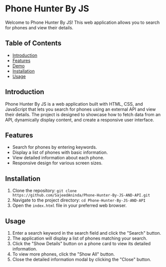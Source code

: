 # Phone Hunter By JS

Welcome to Phone Hunter By JS! This web application allows you to search for phones and view their details.

## Table of Contents

- [Introduction](#introduction)
- [Features](#features)
- [Demo](#demo)
- [Installation](#installation)
- [Usage](#usage)

## Introduction

Phone Hunter By JS is a web application built with HTML, CSS, and JavaScript that lets you search for phones using an external API and view their details. The project is designed to showcase how to fetch data from an API, dynamically display content, and create a responsive user interface.

## Features

- Search for phones by entering keywords.
- Display a list of phones with basic information.
- View detailed information about each phone.
- Responsive design for various screen sizes.


## Installation

1. Clone the repository: `git clone https://github.com/SajeedAninda/Phone-Hunter-By-JS-AND-API.git`
2. Navigate to the project directory: `cd Phone-Hunter-By-JS-AND-API`
3. Open the `index.html` file in your preferred web browser.

## Usage

1. Enter a search keyword in the search field and click the "Search" button.
2. The application will display a list of phones matching your search.
3. Click the "Show Details" button on a phone card to view its detailed information.
4. To view more phones, click the "Show All" button.
5. Close the detailed information modal by clicking the "Close" button.
